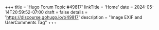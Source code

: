 +++
title = 'Hugo Forum Topic #49817'
linkTitle = 'Home'
date = 2024-05-14T20:59:52-07:00
draft = false
details = 'https://discourse.gohugo.io/t/49817'
description = "Image EXIF and UserComments Tag"
+++
